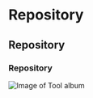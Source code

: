 # Repository
## Repository
### Repository
![Image of Tool album](https://img.rl0.ru/afisha/e780x-i/daily.afisha.ru/uploads/images/f/a7/fa75ad369be8b78697d0c98a9abc9e84.jpg)
